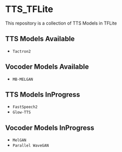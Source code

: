 # TTS_TFLite
This repository is a collection of TTS Models in TFLite


## TTS Models Available

- `Tactron2`

## Vocoder Models Available

- `MB-MELGAN`

## TTS Models InProgress

- `FastSpeech2`
- `Glow-TTS`

## Vocoder Models InProgress

- `MelGAN`
- `Parallel WaveGAN`
